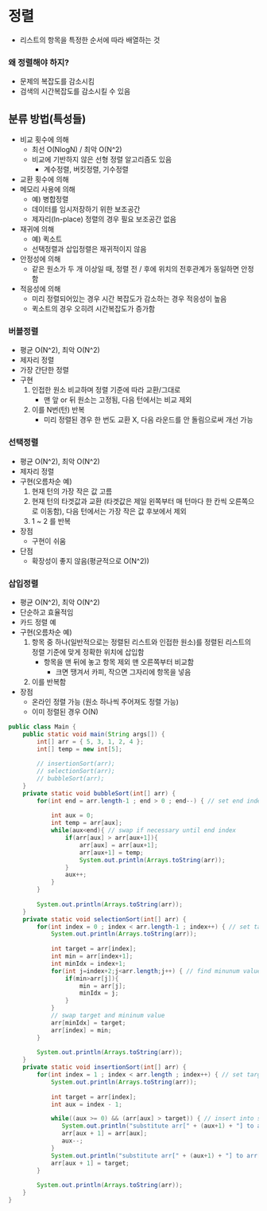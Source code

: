 # 정렬
- 리스트의 항목을 특정한 순서에 따라 배열하는 것

### 왜 정렬해야 하지?
- 문제의 복잡도를 감소시킴
- 검색의 시간복잡도를 감소시킬 수 있음

## 분류 방법(특성들)
- 비교 횟수에 의해
    - 최선 O(NlogN) / 최악 O(N^2)
    - 비교에 기반하지 않은 선형 정렬 알고리즘도 있음
        - 계수정렬, 버킷정렬, 기수정렬
- 교환 횟수에 의해
- 메모리 사용에 의해
    - 예) 병합정렬
    - 데이터를 임시저장하기 위한 보조공간
    - 제자리(In-place) 정렬의 경우 필요 보조공간 없음
- 재귀에 의해
    - 예) 퀵소트
    - 선택정렬과 삽입정렬은 재귀적이지 않음
- 안정성에 의해
    - 같은 원소가 두 개 이상일 때, 정렬 전 / 후에 위치의 전후관계가 동일하면 안정함 
- 적응성에 의해
    - 미리 정렬되어있는 경우 시간 복잡도가 감소하는 경우 적응성이 높음
    - 퀵소트의 경우 오히려 시간복잡도가 증가함 

### 버블정렬
- 평균 O(N^2), 최악 O(N^2)
- 제자리 정렬
- 가장 간단한 정렬
- 구현
    1. 인접한 원소 비교하며 정렬 기준에 따라 교환/그대로 
        - 맨 앞 or 뒤 원소는 고정됨, 다음 턴에서는 비교 제외
    2. 이를 N번(턴) 반복
        - 미리 정렬된 경우 한 번도 교환 X, 다음 라운드를 안 돌림으로써 개선 가능
### 선택정렬
- 평균 O(N^2), 최악 O(N^2)
- 제자리 정렬
- 구현(오름차순 예)
    1. 현재 턴의 가장 작은 값 고름
    2. 현재 턴의 타겟값과 교환 (타겟값은 제일 왼쪽부터 매 턴마다 한 칸씩 오른쪽으로 이동함), 다음 턴에서는 가장 작은 값 후보에서 제외
    3. 1 ~ 2 를 반복
- 장점
    - 구현이 쉬움
- 단점
    - 확장성이 좋지 않음(평균적으로 O(N^2))

### 삽입정렬
- 평균 O(N^2), 최악 O(N^2)
- 단순하고 효율적임
- 카드 정렬 예 
- 구현(오름차순 예)
    1. 항목 중 하나(일반적으로는 정렬된 리스트와 인접한 원소)를 정렬된 리스트의 정렬 기준에 맞게 정확한 위치에 삽입함
        - 항목을 맨 뒤에 놓고 항목 제외 맨 오른쪽부터 비교함
            - 크면 땡겨서 카피, 작으면 그자리에 항목을 넣음
    2. 이를 반복함
- 장점
    - 온라인 정렬 가능 (원소 하나씩 주어져도 정렬 가능)
    - 이미 정렬된 경우 O(N)

```java
public class Main {
    public static void main(String args[]) {
        int[] arr = { 5, 3, 1, 2, 4 };
        int[] temp = new int[5];
        
        // insertionSort(arr);
        // selectionSort(arr);
        // bubbleSort(arr);
    }
    private static void bubbleSort(int[] arr) {
        for(int end = arr.length-1 ; end > 0 ; end--) { // set end index
            
            int aux = 0;
            int temp = arr[aux];
            while(aux<end){ // swap if necessary until end index 
                if(arr[aux] > arr[aux+1]){
                    arr[aux] = arr[aux+1];
                    arr[aux+1] = temp;
                    System.out.println(Arrays.toString(arr));
                }
                aux++;
            }
        }
        
        System.out.println(Arrays.toString(arr));
    }
    private static void selectionSort(int[] arr) {
        for(int index = 0 ; index < arr.length-1 ; index++) { // set target
            System.out.println(Arrays.toString(arr));
        
            int target = arr[index];
            int min = arr[index+1];
            int minIdx = index+1;
            for(int j=index+2;j<arr.length;j++) { // find minunum value
                if(min>arr[j]){
                    min = arr[j];
                    minIdx = j;
                }
            }
            // swap target and mininum value
            arr[minIdx] = target;
            arr[index] = min;
        }
        
        System.out.println(Arrays.toString(arr));
    }
    private static void insertionSort(int[] arr) {
        for(int index = 1 ; index < arr.length ; index++) { // set target
            System.out.println(Arrays.toString(arr));
            
            int target = arr[index];
            int aux = index - 1;

            while((aux >= 0) && (arr[aux] > target)) { // insert into subsequence which is located at the left side of target
               System.out.println("substitute arr[" + (aux+1) + "] to arr[" + aux + "]");
               arr[aux + 1] = arr[aux];
               aux--;
            }
            System.out.println("substitute arr[" + (aux+1) + "] to arr[" + index + "]");
            arr[aux + 1] = target;
        }
        
        System.out.println(Arrays.toString(arr));
    }
}
```
